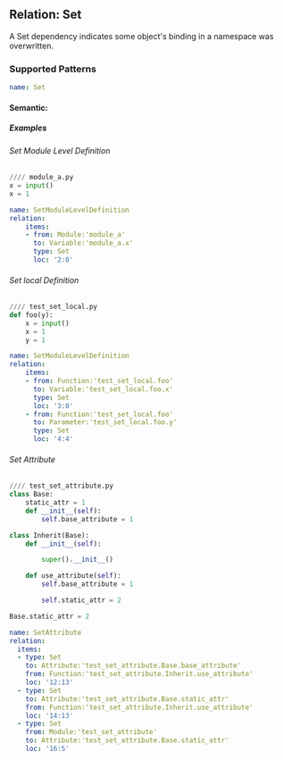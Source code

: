 ## Relation: Set
A Set dependency indicates some object's binding in a namespace was overwritten.
### Supported Patterns
```yaml
name: Set
```

#### Semantic: 

##### Examples
###### Set Module Level Definition
```python
//// module_a.py
x = input()
x = 1
```
```yaml
name: SetModuleLevelDefinition
relation:
    items:
    - from: Module:'module_a'
      to: Variable:'module_a.x'
      type: Set
      loc: '2:0'
```
###### Set local Definition
```python
//// test_set_local.py
def foo(y):
    x = input()
    x = 1
    y = 1
```
```yaml
name: SetModuleLevelDefinition
relation:
    items:
    - from: Function:'test_set_local.foo'
      to: Variable:'test_set_local.foo.x'
      type: Set
      loc: '3:0'
    - from: Function:'test_set_local.foo'
      to: Parameter:'test_set_local.foo.y'
      type: Set
      loc: '4:4'
```

###### Set Attribute
```python
//// test_set_attribute.py
class Base:
    static_attr = 1
    def __init__(self):
        self.base_attribute = 1

class Inherit(Base):
    def __init__(self):

        super().__init__()

    def use_attribute(self):
        self.base_attribute = 1

        self.static_attr = 2

Base.static_attr = 2
```

```yaml
name: SetAttribute
relation:
  items:
  - type: Set
    to: Attribute:'test_set_attribute.Base.base_attribute'
    from: Function:'test_set_attribute.Inherit.use_attribute'
    loc: '12:13'
  - type: Set
    to: Attribute:'test_set_attribute.Base.static_attr'
    from: Function:'test_set_attribute.Inherit.use_attribute'
    loc: '14:13'
  - type: Set
    from: Module:'test_set_attribute'
    to: Attribute:'test_set_attribute.Base.static_attr'
    loc: '16:5'
```
